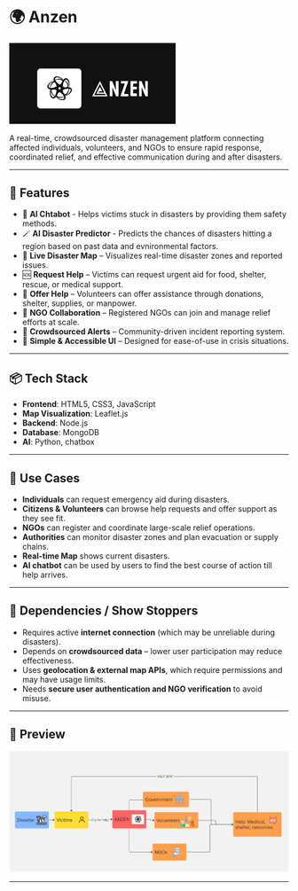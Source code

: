 # 🌍 Anzen 
<img src="anzen dark.jpg" alt="Disaster Flowchart" width="300">

A real-time, crowdsourced disaster management platform connecting affected individuals, volunteers, and NGOs to ensure rapid response, coordinated relief, and effective communication during and after disasters.

---

## 🚀 Features

- 🤖 **AI Chtabot** - Helps victims stuck in disasters by providing them safety methods.
- 🪄 **AI Disaster Predictor** - Predicts the chances of disasters hitting a region based on past data and evnironmental factors.
- 📍 **Live Disaster Map** – Visualizes real-time disaster zones and reported issues.
- 🆘 **Request Help** – Victims can request urgent aid for food, shelter, rescue, or medical support.
- 👐 **Offer Help** – Volunteers can offer assistance through donations, shelter, supplies, or manpower.
- 🏢 **NGO Collaboration** – Registered NGOs can join and manage relief efforts at scale.
- 🔔 **Crowdsourced Alerts** – Community-driven incident reporting system.
- 💬 **Simple & Accessible UI** – Designed for ease-of-use in crisis situations.

---

## 📦 Tech Stack

- **Frontend**: HTML5, CSS3, JavaScript
- **Map Visualization**: Leaflet.js
- **Backend**: Node.js
- **Database**: MongoDB
- **AI**: Python, chatbox

---

## 🔧 Use Cases

- **Individuals** can request emergency aid during disasters.
- **Citizens & Volunteers** can browse help requests and offer support as they see fit.
- **NGOs** can register and coordinate large-scale relief operations.
- **Authorities** can monitor disaster zones and plan evacuation or supply chains.
- **Real-time Map** shows current disasters.
- **AI chatbot** can be used by users to find the best course of action till help arrives.

---

## 🧩 Dependencies / Show Stoppers

- Requires active **internet connection** (which may be unreliable during disasters).
- Depends on **crowdsourced data** – lower user participation may reduce effectiveness.
- Uses **geolocation & external map APIs**, which require permissions and may have usage limits.
- Needs **secure user authentication and NGO verification** to avoid misuse.

---

## 📸 Preview

![Project Flowchart](Flowchart.jpg)

---

